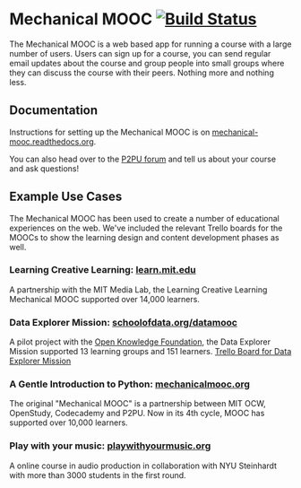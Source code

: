 # Mechanical MOOC [![Build Status](https://travis-ci.org/p2pu/mechanical-mooc.png)](https://travis-ci.org/p2pu/mechanical-mooc)

The Mechanical MOOC is a web based app for running a course with a large number of users. Users can sign up for a course, you can send regular email updates about the course and group people into small groups where they can discuss the course with their peers. Nothing more and nothing less.

## Documentation

Instructions for setting up the Mechanical MOOC is on [mechanical-mooc.readthedocs.org](http://mechanical-mooc.readthedocs.org/en/latest/).

You can also head over to the [P2PU forum](http://thepeople.p2pu.org/t/using-the-mechanical-mooc-for-large-online-courses/437) and tell us about your course and ask questions!

## Example Use Cases

The Mechanical MOOC has been used to create a number of educational experiences on the web. We've included the relevant Trello boards for the MOOCs to show the learning design and content development phases as well.

### Learning Creative Learning: [learn.mit.edu](http://learn.media.mit.edu/)

A partnership with the MIT Media Lab, the Learning Creative Learning Mechanical MOOC supported over 14,000 learners.

### Data Explorer Mission: [schoolofdata.org/datamooc](http://schoolofdata.org/datamooc/)

A pilot project with the [Open Knowledge Foundation](http://okfn.org/), the Data Explorer Mission supported 13 learning groups and 151 learners.
[Trello Board for Data Explorer Mission](https://trello.com/b/cUxgGZOO/data-explorer-mission)

### A Gentle Introduction to Python: [mechanicalmooc.org](http://mechanicalmooc.org/)

The original "Mechanical MOOC" is a partnership between MIT OCW, OpenStudy, Codecademy and P2PU. Now in its 4th cycle, MOOC has supported over 10,000 learners.

### Play with your music: [playwithyourmusic.org](http://www.playwithyourmusic.org)

A online course in audio production in collaboration with NYU Steinhardt with more than 3000 students in the first round.


